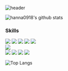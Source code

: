 <!-- 헤더 -->
![header](https://capsule-render.vercel.app/api?type=transparent&color=f4d47b&section=header&text=hanna's%20github&fontColor=ffffff&height=210)

![hanna0918's github stats](https://github-readme-stats.vercel.app/api?username=hanna0918&show_icons=true)

<!--배지 만들기-->
### Skills 
<img src="https://img.shields.io/badge/HTML5-E34F26?style=flat-square&logo=HTML5&logoColor=white"/> <img src="https://img.shields.io/badge/CSS3-1572B6?style=flat-square&logo=CSS3&logoColor=white"/>
<img src="https://img.shields.io/badge/JavaScript-F7DF1E?style=flat-square&logo=JavaScript&logoColor=white"/>
<img src="https://img.shields.io/badge/jQuery-0769AD?style=flat-square&logo=jQuery&logoColor=white"/>
<img src="https://img.shields.io/badge/Bootstrap-7952B3?style=flat-square&logo=Bootstrap&logoColor=white"/><br/>
<img src="https://img.shields.io/badge/Java-007396?style=flat-square&logo=Java&logoColor=white"/>
<br/>
<img src="https://img.shields.io/badge/Spring-6DB33F?style=flat-square&logo=Spring&logoColor=white"/>
<img src="https://img.shields.io/badge/Apache Tomcat-F8DC75?style=flat-square&logo=Apache Tomcat&logoColor=white"/>
<img src="https://img.shields.io/badge/Eclipse IDE-2C2255?style=flat-square&logo=Eclipse IDE&logoColor=white"/>
<img src="https://img.shields.io/badge/Visual Studio Code-007ACC?style=flat-square&logo=Visual Studio Code&logoColor=white"/>

<!-- username 아이디 넣기 -->
![Top Langs](https://github-readme-stats.vercel.app/api/top-langs/?username=YounghwaLeee&layout=compact)

<!--
**hanna0918/hanna0918** is a ✨ _special_ ✨ repository because its `README.md` (this file) appears on your GitHub profile.

Here are some ideas to get you started:

- 🔭 I’m currently working on ...
- 🌱 I’m currently learning ...
- 👯 I’m looking to collaborate on ...
- 🤔 I’m looking for help with ...
- 💬 Ask me about ...
- 📫 How to reach me: ...
- 😄 Pronouns: ...
- ⚡ Fun fact: ...
-->
